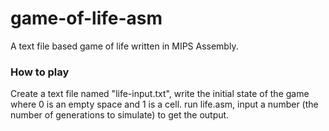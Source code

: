 # game-of-life-asm
A text file based game of life written in MIPS Assembly. 

### How to play
Create a text file named "life-input.txt", write the initial state of the game where 0 is an empty space and 1 is a cell. run life.asm, input a number (the number of generations to simulate) to get the output.
